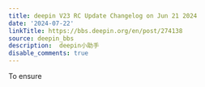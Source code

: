 ```yaml
---
title: deepin V23 RC Update Changelog on Jun 21 2024
date: '2024-07-22'
linkTitle: https://bbs.deepin.org/en/post/274138
source: deepin_bbs
description:  deepin小助手 
disable_comments: true
---
```

To ensure 
